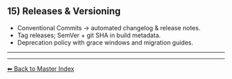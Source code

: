 ## 15) Releases & Versioning

- Conventional Commits → automated changelog & release notes.
- Tag releases; SemVer + git SHA in build metadata.
- Deprecation policy with grace windows and migration guides.

---

---
[⬅ Back to Master Index](./best-practices.index.md)
